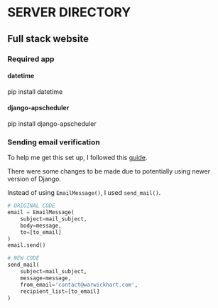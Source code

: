 # SERVER DIRECTORY

## Full stack website

### Required app

#### datetime

pip install datetime

#### django-apscheduler

pip install django-apscheduler

### Sending email verification

To help me get this set up, I followed this [guide](https://shafikshaon.medium.com/user-registration-with-email-verification-in-django-8aeff5ce498d).

There were some changes to be made due to potentially using newer version of Django.

Instead of using `EmailMessage()`, I used `send_mail()`.

```python
# ORIGINAL CODE
email = EmailMessage(
    subject=mail_subject,
    body=message,
    to=[to_email]
)
email.send()
```

```python
# NEW CODE
send_mail(
    subject=mail_subject,
    message=message,
    from_email='contact@warwickhart.com',
    recipient_list=[to_email]
)
```
